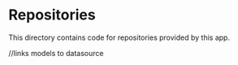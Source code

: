 # Repositories

This directory contains code for repositories provided by this app.

//links models to datasource